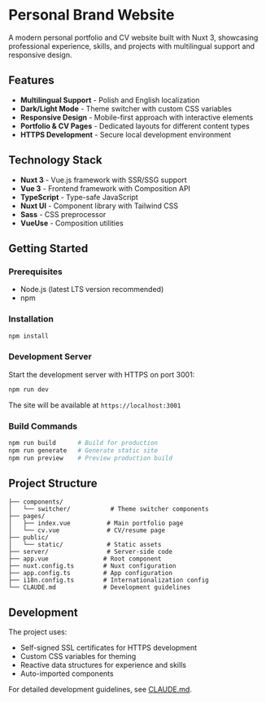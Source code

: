# Personal Brand Website

A modern personal portfolio and CV website built with Nuxt 3, showcasing professional experience, skills, and projects with multilingual support and responsive design.

## Features

- **Multilingual Support** - Polish and English localization
- **Dark/Light Mode** - Theme switcher with custom CSS variables
- **Responsive Design** - Mobile-first approach with interactive elements
- **Portfolio & CV Pages** - Dedicated layouts for different content types
- **HTTPS Development** - Secure local development environment

## Technology Stack

- **Nuxt 3** - Vue.js framework with SSR/SSG support
- **Vue 3** - Frontend framework with Composition API
- **TypeScript** - Type-safe JavaScript
- **Nuxt UI** - Component library with Tailwind CSS
- **Sass** - CSS preprocessor
- **VueUse** - Composition utilities

## Getting Started

### Prerequisites

- Node.js (latest LTS version recommended)
- npm

### Installation

```bash
npm install
```

### Development Server

Start the development server with HTTPS on port 3001:

```bash
npm run dev
```

The site will be available at `https://localhost:3001`

### Build Commands

```bash
npm run build      # Build for production
npm run generate   # Generate static site
npm run preview    # Preview production build
```

## Project Structure

```
├── components/
│   └── switcher/           # Theme switcher components
├── pages/
│   ├── index.vue          # Main portfolio page
│   └── cv.vue             # CV/resume page
├── public/
│   └── static/            # Static assets
├── server/                # Server-side code
├── app.vue               # Root component
├── nuxt.config.ts        # Nuxt configuration
├── app.config.ts         # App configuration
├── i18n.config.ts        # Internationalization config
└── CLAUDE.md             # Development guidelines
```

## Development

The project uses:
- Self-signed SSL certificates for HTTPS development
- Custom CSS variables for theming
- Reactive data structures for experience and skills
- Auto-imported components

For detailed development guidelines, see [CLAUDE.md](./CLAUDE.md).
